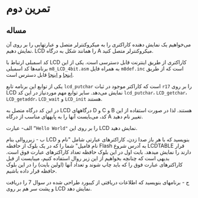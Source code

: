# تمرین دوم

## مساله

می‌خواهیم یک نمایش دهنده کاراکتری را به میکروکنترلر متصل و عبارتهایی را بر روی آن نمایش دهیم. LCD را همانند شکل به درگاه A میکروکنترلر متصل کنید.

کد اسمبلی ارتباط با LCD کاراکتری از طریق اینترنت قابل دسترسی است. یکی از این برنامه‌ها کد اسمبلی `m8_LCD_4bit.asm` به همراه فایل `m8def.inc` است که از طریق [اینجا](http://www.avrbeginners.net/interfacing/44780_lcd/4bit.html) و [اینجا](http://www.avrbeginners.net/interfacing/44780_lcd/m8_lcd_4bit.asm) قابل دسترس است.

یکی از توابع این برنامه تابع `lcd_putchar` است که کاراکتر موجود در ثبات `r17` را بر روی LCD نمایش می‌دهد. سایر توابع مهم موردنیاز در این کد `lcd_putchar`، `LCD_getchar`، `LCD_getaddr`، `LCD_wait` و `LCD_init` هستند.

در این کد درگاه متصل به LCD درگاههای D و C و B هستند. لذا در صورت استفاده از این کد، می‌بایست آنها را به پایههای مناسب از درگاه A تغییر نام دهید.

الف- عبارت `”Hello World"` را بر روی این LCD نمایش دهید.

ب - زیرروالی بنام LCD بنویسید که با هر باز صدا زدن، کاراکترهای عبارتی شامل "نام و نام فامیل" شما را که در یک بلوک از حافظه Flash به
آدرس شروع LCDTABLE قرار دارند را نمایش میدهد. بایت اول در این بلوک حافظه تعداد کاراکترهای عبارت فوق است. بدیهی است که چنانچه بخواهیم از این زیر روال استفاده کنیم، میبایست از قبل کاراکترهای عبارت فوق را که باید چاپ شوند و تعداد آنها (اولین بایت) را در این بلوک حافظه قرار داده باشیم.

ج - برنامهای بنویسید که اطلاعات دریافتی از کیبورد طراحی شده در سوال 7 را دریافت و پشت سر هم بر روی LCD نمایش دهد.